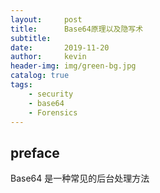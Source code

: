 ```yaml
---
layout:     post
title:      Base64原理以及隐写术
subtitle:   
date:       2019-11-20
author:     kevin
header-img: img/green-bg.jpg
catalog: true
tags:
    - security
    - base64
    - Forensics
---
```






## preface



Base64 是一种常见的后台处理方法

